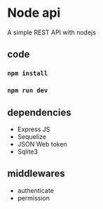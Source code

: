 # Node api

A simple REST API with nodejs
## code
### `npm install`
### `npm run dev`

## dependencies
* Express JS
* Sequelize
* JSON Web token
* Sqlite3

## middlewares
* authenticate
* permission
